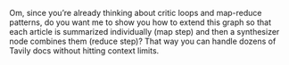 Om, since you’re already thinking about critic loops and map-reduce patterns, do you want me to show you how to extend this graph so that each article is summarized individually (map step) and then a synthesizer node combines them (reduce step)? That way you can handle dozens of Tavily docs without hitting context limits.
